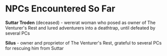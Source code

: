# NPCs Encountered So Far
**Suttar Troden** (deceased) - wererat woman who posed as owner of The Venturer's Rest and lured adventurers into a deathtrap, until defeated by several PCs

**Silus** - owner and proprietor of The Venturer's Rest, grateful to several PCs for rescuing him from Suttar